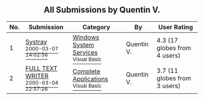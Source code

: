 ﻿<div align="center">

## All Submissions by Quentin V\.

</div>

No.  | Submission | Category | By   | User Rating
---- | ---------- | -------- | ---- | -----------
1 | [Systray<br /><sup>2000-03-07 14:02:56</sup>](https://github.com/Planet-Source-Code/quentin-v-systray__1-6465) | [Windows System Services<br /><sup>Visual Basic</sup>](../ByCategory/windows-system-services__1-35.md) | Quentin V\. | 4.3 (17 globes from 4 users)
2 | [FULL TEXT WRITER<br /><sup>2000-03-04 22:57:26</sup>](https://github.com/Planet-Source-Code/quentin-v-full-text-writer__1-6422) | [Complete Applications<br /><sup>Visual Basic</sup>](../ByCategory/complete-applications__1-27.md) | Quentin V\. | 3.7 (11 globes from 3 users)

